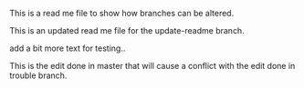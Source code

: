 
This is a read me file to show how branches can be altered.

This is an updated read me file for the update-readme branch.

add a bit more text
for testing..

This is the edit done in master that will cause a conflict with the edit done in trouble branch.
